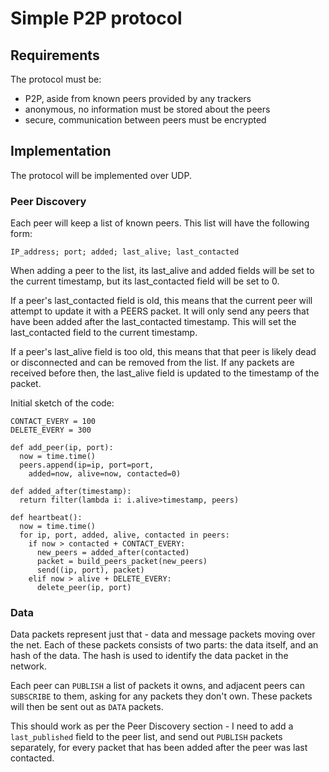 Simple P2P protocol
===================

Requirements
------------
The protocol must be:
* P2P, aside from known peers provided by any trackers
* anonymous, no information must be stored about the peers
* secure, communication between peers must be encrypted

Implementation
--------------
The protocol will be implemented over UDP.

### Peer Discovery
Each peer will keep a list of known peers. This list will have the following form:

    IP_address; port; added; last_alive; last_contacted

When adding a peer to the list, its last_alive and added fields will be set to the current timestamp, but its last_contacted field will be set to 0.

If a peer's last_contacted field is old, this means that the current peer will attempt to update it with a PEERS packet. It will only send any peers that have been added after the last_contacted timestamp. This will set the last_contacted field to the current timestamp.

If a peer's last_alive field is too old, this means that that peer is likely dead or disconnected and can be removed from the list. If any packets are received before then, the last_alive field is updated to the timestamp of the packet.

Initial sketch of the code:

    CONTACT_EVERY = 100
    DELETE_EVERY = 300

    def add_peer(ip, port):
      now = time.time()
      peers.append(ip=ip, port=port,
        added=now, alive=now, contacted=0)

    def added_after(timestamp):
      return filter(lambda i: i.alive>timestamp, peers)

    def heartbeat():
      now = time.time()
      for ip, port, added, alive, contacted in peers:
        if now > contacted + CONTACT_EVERY:
          new_peers = added_after(contacted)
          packet = build_peers_packet(new_peers)
          send((ip, port), packet)
        elif now > alive + DELETE_EVERY:
          delete_peer(ip, port)

### Data
Data packets represent just that - data and message packets moving over the net. Each of these packets consists of two parts: the data itself, and an hash of the data. The hash is used to identify the data packet in the network.

Each peer can `PUBLISH` a list of packets it owns, and adjacent peers can `SUBSCRIBE` to them, asking for any packets they don't own. These packets will then be sent out as `DATA` packets.

This should work as per the Peer Discovery section - I need to add a `last_published` field to the peer list, and send out `PUBLISH` packets separately, for every packet that has been added after the peer was last contacted.
